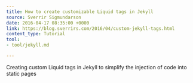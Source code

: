 ```yaml
---
title: How to create customizable Liquid tags in Jekyll
source: Sverrir Sigmundarson
date: 2016-04-17 08:35:00 +0000
link: https://blog.sverrirs.com/2016/04/custom-jekyll-tags.html
content_type: Tutorial
tool:
- tool/jekyll.md

---
```

Creating custom Liquid tags in Jekyll to simplify the injection of code into static pages





